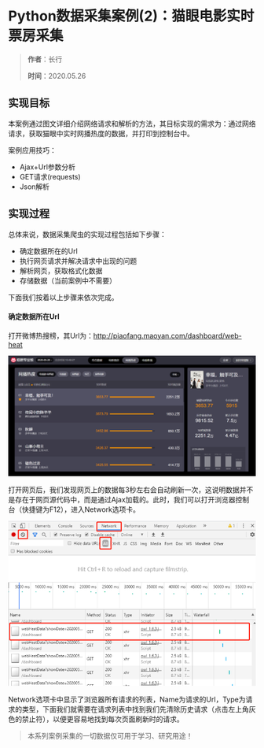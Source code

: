 # Python数据采集案例(2)：猫眼电影实时票房采集

> **作者**：长行
>
> **时间**：2020.05.26

## 实现目标

本案例通过图文详细介绍网络请求和解析的方法，其目标实现的需求为：通过网络请求，获取猫眼中实时网播热度的数据，并打印到控制台中。

案例应用技巧：

* Ajax+Url参数分析
* GET请求(requests)
* Json解析

## 实现过程

总体来说，数据采集爬虫的实现过程包括如下步骤：

* 确定数据所在的Url
* 执行网页请求并解决请求中出现的问题
* 解析网页，获取格式化数据
* 存储数据（当前案例中不需要）

下面我们按着以上步骤来依次完成。

#### 确定数据所在Url

打开微博热搜榜，其Url为：http://piaofang.maoyan.com/dashboard/web-heat

![image-20200526104936496](image-20200526104936496.png)

打开网页后，我们发现网页上的数据每3秒左右会自动刷新一次，这说明数据并不是存在于网页源代码中，而是通过Ajax加载的。此时，我们可以打开浏览器控制台（快捷键为F12），进入Network选项卡。

![image-20200526105441638](image-20200526105441638.png)

Network选项卡中显示了浏览器所有请求的列表，Name为请求的Url，Type为请求的类型，下面我们就需要在请求列表中找到我们先清除历史请求（点击左上角灰色的禁止符），以便更容易地找到每次页面刷新时的请求。

















> 本系列案例采集的一切数据仅可用于学习、研究用途！